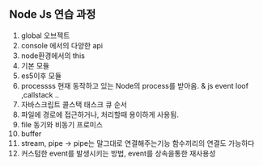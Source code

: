 ## Node Js 연습 과정

1. global 오브젝트
2. console 에서의 다양한 api
3. node환경에서의 this
4. 기본 모듈
5. es5이후 모듈
6. processss 현재 동작하고 있는 Node의 process를 받아옴. & js event loof ,callstack ..
7. 자바스크립트 콜스택 태스크 큐 순서
8. 파일에 경로에 접근하거나, 처리할때 용이하게 사용됨.
9. file 동기와 비동기 프로미스
10. buffer
11. stream, pipe -> pipe는 말그대로 연결해주는기능 함수끼리의 연결도 가능하다
12. 커스텀한 event를 발생시키는 방법, event를 상속을통한 재사용성
